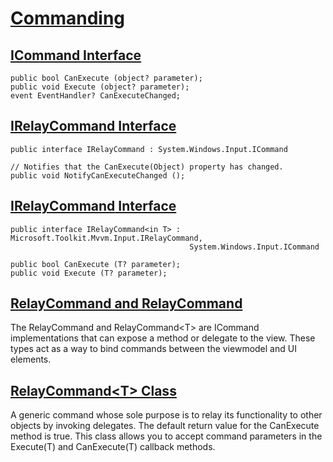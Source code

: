 
# [Commanding](https://docs.microsoft.com/en-us/dotnet/communitytoolkit/mvvm/relaycommand)

## [ICommand Interface](https://docs.microsoft.com/en-us/dotnet/api/system.windows.input.icommand?view=net-6.0)

	public bool CanExecute (object? parameter);
	public void Execute (object? parameter);
	event EventHandler? CanExecuteChanged;

## [IRelayCommand Interface](https://docs.microsoft.com/en-us/dotnet/api/microsoft.toolkit.mvvm.input.irelaycommand?view=win-comm-toolkit-dotnet-7.0)

	public interface IRelayCommand : System.Windows.Input.ICommand

	// Notifies that the CanExecute(Object) property has changed.
	public void NotifyCanExecuteChanged ();

## [IRelayCommand<T> Interface](https://docs.microsoft.com/en-us/dotnet/api/microsoft.toolkit.mvvm.input.irelaycommand-1?view=win-comm-toolkit-dotnet-7.0)

	public interface IRelayCommand<in T> : Microsoft.Toolkit.Mvvm.Input.IRelayCommand, 
											System.Windows.Input.ICommand

	public bool CanExecute (T? parameter);
	public void Execute (T? parameter);

## [RelayCommand and RelayCommand<T>](https://docs.microsoft.com/en-us/dotnet/communitytoolkit/mvvm/relaycommand)

The RelayCommand and RelayCommand\<T\> are ICommand implementations that can expose a method or delegate to the view. These types act as a way to bind commands between the viewmodel and UI elements.

## [RelayCommand\<T> Class](https://docs.microsoft.com/en-us/dotnet/api/microsoft.toolkit.mvvm.input.RelayCommand-1?view=win-comm-toolkit-dotnet-7.0)

A generic command whose sole purpose is to relay its functionality to other objects by invoking delegates. 
The default return value for the CanExecute method is true. 
This class allows you to accept command parameters in the Execute(T) and CanExecute(T) callback methods.
